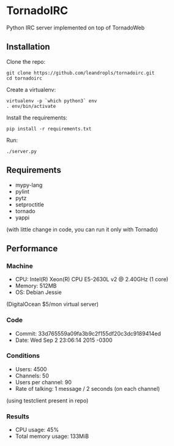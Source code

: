 # TornadoIRC
Python IRC server implemented on top of TornadoWeb

## Installation
Clone the repo:
```
git clone https://github.com/leandropls/tornadoirc.git
cd tornadoirc
```

Create a virtualenv:
```
virtualenv -p `which python3` env
. env/bin/activate
```

Install the requirements:
```
pip install -r requirements.txt
```

Run:
```
./server.py
```

## Requirements
* mypy-lang
* pylint
* pytz
* setproctitle
* tornado
* yappi

(with little change in code, you can run it only with Tornado)

## Performance
### Machine
* CPU: Intel(R) Xeon(R) CPU E5-2630L v2 @ 2.40GHz (1 core)
* Memory: 512MB
* OS: Debian Jessie

(DigitalOcean $5/mon virtual server)

### Code
* Commit: 33d765559a09fa3b9c2f155df20c3dc9189414ed
* Date: Wed Sep 2 23:06:14 2015 -0300

### Conditions
* Users: 4500
* Channels: 50
* Users per channel: 90
* Rate of talking: 1 message / 2 seconds (on each channel)

(using testclient present in repo)

### Results
* CPU usage: 45%
* Total memory usage: 133MiB
